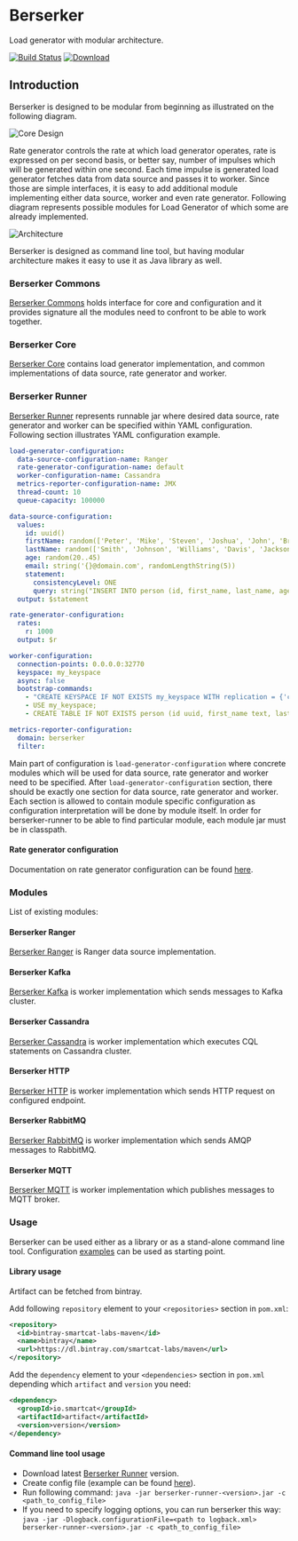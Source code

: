 # Berserker

Load generator with modular architecture.

[![Build Status](https://travis-ci.org/smartcat-labs/berserker.svg?branch=master)](https://travis-ci.org/smartcat-labs/berserker)
[ ![Download](https://api.bintray.com/packages/smartcat-labs/maven/berserker/images/download.svg) ](https://bintray.com/smartcat-labs/maven/berserker/_latestVersion)

## Introduction

Berserker is designed to be modular from beginning as illustrated on the following diagram.

![Core Design](images/core-design.png)

Rate generator controls the rate at which load generator operates, rate is expressed on per second basis, or better say, number of impulses which will be generated within one second. Each time impulse is generated load generator fetches data from data source and passes it to worker. Since those are simple interfaces, it is easy to add additional module implementing either data source, worker and even rate generator.
Following diagram represents possible modules for Load Generator of which some are already implemented.

![Architecture](images/architecture.png)

Berserker is designed as command line tool, but having modular architecture makes it easy to use it as Java library as well.

### Berserker Commons

[Berserker Commons](berserker-commons) holds interface for core and configuration and it provides signature all the modules need to confront to be able to work together.

### Berserker Core

[Berserker Core](berserker-core) contains load generator implementation, and common implementations of data source, rate generator and worker.

### Berserker Runner

[Berserker Runner](berserker-runner) represents runnable jar where desired data source, rate generator and worker can be specified within YAML configuration.
Following section illustrates YAML configuration example.

```yaml
load-generator-configuration:
  data-source-configuration-name: Ranger
  rate-generator-configuration-name: default
  worker-configuration-name: Cassandra
  metrics-reporter-configuration-name: JMX
  thread-count: 10
  queue-capacity: 100000

data-source-configuration:
  values:
    id: uuid()
    firstName: random(['Peter', 'Mike', 'Steven', 'Joshua', 'John', 'Brandon'])
    lastName: random(['Smith', 'Johnson', 'Williams', 'Davis', 'Jackson', 'White', 'Lewis', 'Clark'])
    age: random(20..45)
    email: string('{}@domain.com', randomLengthString(5))
    statement:
      consistencyLevel: ONE
      query: string("INSERT INTO person (id, first_name, last_name, age, email) VALUES ({}, '{}', '{}', {}, '{}');", $id, $firstName, $lastName, $age, $email)
  output: $statement

rate-generator-configuration:
  rates:
    r: 1000
  output: $r

worker-configuration:
  connection-points: 0.0.0.0:32770
  keyspace: my_keyspace
  async: false
  bootstrap-commands:
    - "CREATE KEYSPACE IF NOT EXISTS my_keyspace WITH replication = {'class': 'SimpleStrategy', 'replication_factor': 1};"
    - USE my_keyspace;
    - CREATE TABLE IF NOT EXISTS person (id uuid, first_name text, last_name text, age int, email text, primary key (id));

metrics-reporter-configuration:
  domain: berserker
  filter:
```

Main part of configuration is `load-generator-configuration` where concrete modules which will be used for data source, rate generator and worker need to be specified. After `load-generator-configuration` section, there should be exactly one section for data source, rate generator and worker.
Each section is allowed to contain module specific configuration as configuration interpretation will be done by module itself.
In order for berserker-runner to be able to find particular module, each module jar must be in classpath.

#### Rate generator configuration

Documentation on rate generator configuration can be found [here](rate-generator-configuration.md).

### Modules

List of existing modules:

#### Berserker Ranger

[Berserker Ranger](berserker-ranger) is Ranger data source implementation.

#### Berserker Kafka

[Berserker Kafka](berserker-kafka) is worker implementation which sends messages to Kafka cluster.

#### Berserker Cassandra
[Berserker Cassandra](berserker-cassandra) is worker implementation which executes CQL statements on Cassandra cluster.

#### Berserker HTTP
[Berserker HTTP](berserker-http) is worker implementation which sends HTTP request on configured endpoint.

#### Berserker RabbitMQ
[Berserker RabbitMQ](berserker-rabbitmq) is worker implementation which sends AMQP messages to RabbitMQ.

#### Berserker MQTT
[Berserker MQTT](berserker-mqtt) is worker implementation which publishes messages to MQTT broker.

### Usage

Berserker can be used either as a library or as a stand-alone command line tool.
Configuration [examples](berserker-runner/src/example/resources) can be used as starting point.

#### Library usage

Artifact can be fetched from bintray.

Add following `repository` element to your `<repositories>` section in `pom.xml`:

```xml
<repository>
  <id>bintray-smartcat-labs-maven</id>
  <name>bintray</name>
  <url>https://dl.bintray.com/smartcat-labs/maven</url>
</repository>
```

Add the `dependency` element to your `<dependencies>` section in `pom.xml` depending which `artifact` and `version` you need:

```xml
<dependency>
  <groupId>io.smartcat</groupId>
  <artifactId>artifact</artifactId>
  <version>version</version>
</dependency>
```

#### Command line tool usage

- Download latest [Berserker Runner](https://bintray.com/smartcat-labs/maven/berserker) version.
- Create config file (example can be found [here](berserker-runner/src/example/resources/ranger-cassandra.yml)).
- Run following command: `java -jar berserker-runner-<version>.jar -c <path_to_config_file>`
- If you need to specify logging options, you can run berserker this way: `java -jar -Dlogback.configurationFile=<path to logback.xml> berserker-runner-<version>.jar -c <path_to_config_file>`
